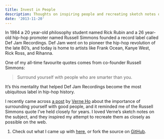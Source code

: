 ```yaml
---
title: Invest in People
description: Thoughts on inspiring people and recreating sketch notes on the web.
date: '2013-11-20'
---
```


In 1984 a 20 year-old philosophy student named Rick Rubin and a 26 year-old hip-hop promoter named Russell Simmons founded a record label called Def Jam Recordings. Def Jam went on to pioneer the hip-hop revolution of the late 80’s, and today is home to artists like Frank Ocean, Kanye West, Rick Ross, and Rihanna.

One of my all-time favourite quotes comes from co-founder Russell Simmons:

> Surround yourself with people who are smarter than you.

It’s this mentality that helped Def Jam Recordings become the most ubiquitous label in hip-hop history.

I recently came across [a post](http://blog.verneho.com/post/35460914051/invest-in-people-based-on-my-original-post) by [Verne Ho](https://twitter.com/verneho) about the importance of surrounding yourself with good people, and it reminded me of the Russell Simmons quote I’ve held closely for years. I loved Verne’s sketch notes on the subject, and they inspired my attempt to recreate them as closely as possible on the web.

1. Check out what I came up with [here](http://bradcerasani.github.io/Invest-in-People/), or fork the source on [GitHub](https://github.com/bradcerasani/Invest-in-People).
